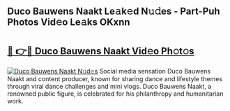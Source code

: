 ## Duco Bauwens Naakt Le𝚊k𝚎d N𝚞𝚍es - Part-Puh Photos Vid𝚎o Le𝚊ks OKxnn

# <h2><a href="http://fb38km0.evod.top/?m=Duco+Bauwens+Naakt">🔗 👉🔴 Duco Bauwens Naakt Vid𝚎o Ph𝚘t𝚘s</a></h2>

[![Duco Bauwens Naakt N𝚞d𝚎s](https://i.imgur.com/8V9OHl7.gif)](http://fb38km0.evod.top/?m=Duco+Bauwens+Naakt)
Social media sensation Duco Bauwens Naakt and content producer, known for sharing dance and lifestyle themes through viral dance challenges and mini vlogs. Duco Bauwens Naakt, a renowned public figure, is celebrated for his philanthropy and humanitarian work. 
